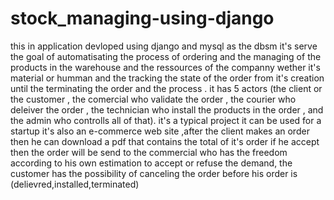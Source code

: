 # stock_managing-using-django
this in application devloped using django and mysql as the dbsm it's serve the goal of automatisating the process of ordering  and the managing of the products in the warehouse 
and the ressources of the companny wether it's material or humman  and the tracking  the state of the order from it's creation until the terminating the order and the process .
 it has 5 actors (the client or the customer , the comercial who validate the order , the courier who deleiver the order , the technician who install the products in the order , and the admin who controlls all of that).
 it's a typical project it can be used for a startup it's also an e-commerce web site ,after the client makes an order then he can download a pdf that contains the total of it's order if he accept then the order will be send to the commercial who has the freedom according to his own estimation to accept or refuse the demand, the customer has the possibility of canceling the order before his order is (delievred,installed,terminated)
